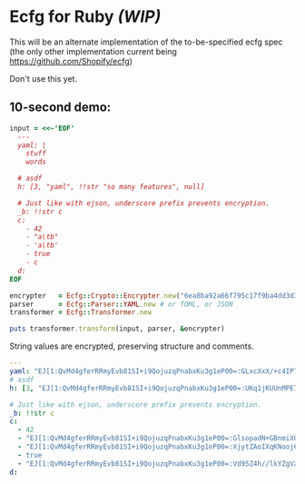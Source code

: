 # Ecfg for Ruby *(WIP)*

This will be an alternate implementation of the to-be-specified ecfg spec (the
only other implementation current being https://github.com/Shopify/ecfg)

Don't use this yet.

## 10-second demo:

```ruby
input = <<~'EOF'
  ---
  yaml: |
    stuff
    words

  # asdf
  h: [3, "yaml", !!str "so many features", null]

  # Just like with ejson, underscore prefix prevents encryption.
  _b: !!str c
  c:
    - 42
    - "a\tb"
    - 'a\tb'
    - true
    - c
  d:
EOF

encrypter   = Ecfg::Crypto::Encrypter.new("6ea8ba92a66f795c17f9ba4dd3d3f445c1e4b9c34728b17aea370479eff1246d")
parser      = Ecfg::Parser::YAML.new # or TOML, or JSON
transformer = Ecfg::Transformer.new

puts transformer.transform(input, parser, &encrypter)
```

String values are encrypted, preserving structure and comments.

```yaml
---
yaml: "EJ[1:QvMd4gferRRmyEvb81SI+i9QojuzqPnabxKu3g1eP00=:GLxcXxX/+c4IP76pq2+LnTBwIxmg9JLT:aWhsKYAFVMciiCZg3T2f/3NmbkyCBXX4IJkFCQ==]"
# asdf
h: [3, "EJ[1:QvMd4gferRRmyEvb81SI+i9QojuzqPnabxKu3g1eP00=:UKq1jKUUnMPE7/mcCwtAC/XKPszetqrG:U0QVfiE8IeCBx7bpkKuYyADyfi4=]", !!str "EJ[1:QvMd4gferRRmyEvb81SI+i9QojuzqPnabxKu3g1eP00=:m0amlXrx7Mv9p0CpRdTpv4CDNDvXyd5u:pIa0ql6FeM1ZhadSymShUKHuT/UXVwntusnuTE2G5lo=]", null]

# Just like with ejson, underscore prefix prevents encryption.
_b: !!str c
c:
  - 42
  - "EJ[1:QvMd4gferRRmyEvb81SI+i9QojuzqPnabxKu3g1eP00=:GlsopadN+GBnmiXOT9Gc4j44um+U1rbx:j69WBIobHzQKuyl7z5rlyrso5A==]"
  - "EJ[1:QvMd4gferRRmyEvb81SI+i9QojuzqPnabxKu3g1eP00=:XjytZAoIXqKNooj6P9FvMxGGH7egFYI4:06+JyXE5GTShdD78IHYGf2SsLfw=]"
  - true
  - "EJ[1:QvMd4gferRRmyEvb81SI+i9QojuzqPnabxKu3g1eP00=:Vd95Z4h//lkYZgVahe3MKUjb+A2ThEWw:m9dRCWKrXNTSypLLF/NqWkA=]"
d:

```
